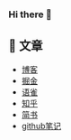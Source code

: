 ### Hi there 👋

<!--
**ygcedu/ygcedu** is a ✨ _special_ ✨ repository because its `README.md` (this file) appears on your GitHub profile.

Here are some ideas to get you started:

- 🔭 I’m currently working on ...
- 🌱 I’m currently learning ...
- 👯 I’m looking to collaborate on ...
- 🤔 I’m looking for help with ...
- 💬 Ask me about ...
- 📫 How to reach me: ...
- 😄 Pronouns: ...
- ⚡ Fun fact: ...
-->
## 📖 文章

* [博客](http://u1s.top)
* [掘金](https://juejin.cn/user/1284661815293975)
* [语雀](https://www.yuque.com/books/share/113887af-00c8-4ea1-80b2-caa68bc66da2)
* [知乎](https://www.zhihu.com/people/yuanguangchao)
* [简书](https://www.jianshu.com/u/80a16758d825)
* [github笔记](https://github.com/ygcedu/notes/issues)
